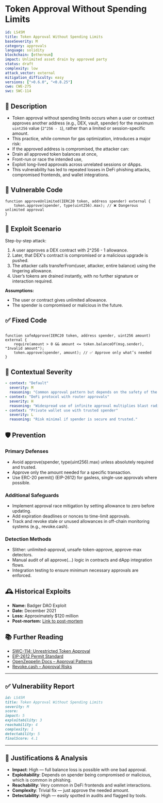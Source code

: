 # Token Approval Without Spending Limits

```YAML
id: LS45M
title: Token Approval Without Spending Limits
baseSeverity: M
category: approvals
language: solidity
blockchain: [ethereum]
impact: Unlimited asset drain by approved party
status: draft
complexity: low
attack_vector: external
mitigation_difficulty: easy
versions: [">0.6.0", "<0.8.25"]
cwe: CWE-275
swc: SWC-114
```
## 📝 Description

- Token approval without spending limits occurs when a user or contract approves another address (e.g., DEX, vault, spender) for the maximum `uint256` value (`2^256 - 1`), rather than a limited or session-specific amount. 
- This practice, while common for gas optimization, introduces a major risk:
- If the approved address is compromised, the attacker can:
- Drain all approved token balances at once,
- Front-run or race the intended use,
- Exploit long-lived approvals across unrelated sessions or dApps.
- This vulnerability has led to repeated losses in DeFi phishing attacks, compromised frontends, and wallet integrations.

## 🚨 Vulnerable Code

```solidity
function approveUnlimited(IERC20 token, address spender) external {
    token.approve(spender, type(uint256).max); // ❌ Dangerous unlimited approval
}
```

## 🧪 Exploit Scenario

Step-by-step attack:

1. A user approves a DEX contract with 2^256 - 1 allowance.
2. Later, that DEX's contract is compromised or a malicious upgrade is pushed.
3. The attacker calls transferFrom(user, attacker, entire balance) using the lingering allowance.
4. User’s tokens are drained instantly, with no further signature or interaction required.

**Assumptions:**

- The user or contract gives unlimited allowance.
- The spender is compromised or malicious in the future.

## ✅ Fixed Code

```solidity

function safeApprove(IERC20 token, address spender, uint256 amount) external {
    require(amount > 0 && amount <= token.balanceOf(msg.sender), "Invalid amount");
    token.approve(spender, amount); // ✅ Approve only what’s needed
}
```

## 🧭 Contextual Severity

```yaml
- context: "Default"
  severity: M
  reasoning: "Common approval pattern but depends on the safety of the approved contract."
- context: "DeFi protocol with router approvals"
  severity: H
  reasoning: "Widespread use of infinite approval multiplies blast radius."
- context: "Private wallet use with trusted spender"
  severity: L
  reasoning: "Risk minimal if spender is secure and trusted."
```

## 🛡️ Prevention

### Primary Defenses

- Avoid approve(spender, type(uint256).max) unless absolutely required and trusted.
- Approve only the amount needed for a specific transaction.
- Use ERC-20 permit() (EIP-2612) for gasless, single-use approvals where possible.

### Additional Safeguards

- Implement approval race mitigation by setting allowance to zero before updating.
- Add expiration deadlines or nonces to time-limit approvals.
- Track and revoke stale or unused allowances in off-chain monitoring systems (e.g., revoke.cash).

### Detection Methods

- Slither: unlimited-approval, unsafe-token-approve, approve-max detectors.
- Manual audit of all approve(...) logic in contracts and dApp integration flows.
- Integration testing to ensure minimum necessary approvals are enforced.

## 🕰️ Historical Exploits

- **Name:** Badger DAO Exploit 
- **Date:** December 2021 
- **Loss:** Approximately $120 million 
- **Post-mortem:** [Link to post-mortem](https://blog.fordefi.com/protect-against-token-approval-risks) 

## 📚 Further Reading

- [SWC-114: Unrestricted Token Approval](https://swcregistry.io/docs/SWC-114) 
- [EIP-2612 Permit Standard](https://eips.ethereum.org/EIPS/eip-2612) 
- [OpenZeppelin Docs – Approval Patterns](https://docs.openzeppelin.com/contracts/4.x/api/token/erc20) 
- [Revoke.cash – Approval Risks](https://revoke.cash/learn) 

---

## ✅ Vulnerability Report 

```markdown
id: LS45M
title: Token Approval Without Spending Limits 
severity: M
score:
impact: 5         
exploitability: 3 
reachability: 4   
complexity: 1     
detectability: 5  
finalScore: 4.1
```

---

## 📄 Justifications & Analysis

- **Impact**: High — full balance loss is possible with one bad approval.
- **Exploitability**: Depends on spender being compromised or malicious, which is common in phishing.
- **Reachability**: Very common in DeFi frontends and wallet interactions.
- **Complexity**: Trivial fix — just approve the needed amount.
- **Detectability**: High — easily spotted in audits and flagged by tools.